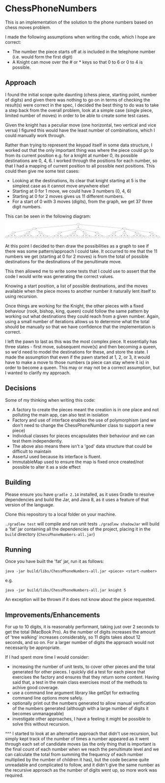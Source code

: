 # ChessPhoneNumbers

This is an implementation of the solution to the phone numbers based on chess moves problem.

I made the following assumptions when writing the code, which I hope are correct:

* The number the piece starts off at _is_ included in the telephone number (i.e. would form the first digit)
* A Knight can move over the # or * keys so that 0 to 6 or 0 to 4 is possible.

## Approach
I found the initial scope quite daunting (chess piece, starting point, number of digits) and given there was nothing to 
go on in terms of checking the result(s) were correct in the spec, I decided the best thing to do was to take a step back 
from the overall problem, look at a simple case (single piece, limited number of moves) in order to be able to create some 
test cases.

Given the knight has a peculiar move (one horizontal, two vertical and vice versa) I figured this would have the least 
number of combinations, which I could manually work through. 

Rather than trying to represent the keypad itself in some data structure, I worked out that the only important thing was 
where the piece could go to from its current position e.g. for a knight at number 0, its possible destinations are 0, 4, 6. 
I worked through the positions for each number, so that I had a mapping of current position to all possible next positions. 
This could then give me some test cases:

* Looking at the destinations, its clear that knight starting at 5 is the simplest case as it cannot move anywhere else! 
* Starting at 0 for 1 move, we could have 3 numbers (0, 4, 6)
* Starting at 0 for 2 moves gives us 11 different numbers. 
* For a start of 0 with 3 moves (digits), from the graph, we get 37 three digit numbers. 

This can be seen in the following diagram: 

![knight moves starting at 0](docs/knight.png)

At this point I decided to then draw the possibilities as a graph to see if there was some pattern/approach I could take. 
It occurred to me that the 11 numbers we get (starting at 0 for 2 moves) is from the total of possible destinations for 
the destinations of the penultimate move.

This then allowed me to write some tests that I could use to assert that the code I would write was generating the correct values.

Knowing a start position, a list of possible destinations, and the moves available when the piece moves to another
number it naturally lent itself to using recursion.


Once things are working for the Knight, the other pieces with a fixed behaviour (rook, bishop, king, queen) could follow 
the same pattern by working out what destinations they could reach from a given number. Again, using a small number of 
iterations allows us to determine what the total should be manually so that we have confidence that the implementation 
is correct.

I left the pawn to last as this was the most complex piece. It essentially has three states - first move, subsequent move(s) 
and then becoming a queen, so we'd need to model the destinations for these, and store the state. I made the assumption that 
even if the pawn started at 1, 2, or 3, it would have to make a move to those numbers (a piece can stay where it is) in order
to become a queen. This may or may not be a correct assumption, but I wanted to clarify my approach.

## Decisions
Some of my thinking when writing this code:

* A factory to create the pieces meant the creation is in one place and not polluting the main app, can also test in isolation
* Factory and use of interface enables the use of polymorphism (and we don't need to change the ChessPhoneNumber class to support a new piece)
* Individual classes for pieces encapsulates their behaviour and we can test them independently.
* The above also means there isn't a 'god' data structure that could be difficult to maintain
* AssertJ used because its interface is fluent.
* ImmutableMap used to ensure the map is fixed once created/not possible to alter it as a side effect

## Building

Please ensure you have `gradle 2.14` installed, as it uses Gradle to resolve dependencies and build the Jar, and Java 8,
as it uses a feature of that version of the language.

Clone this repository to a local folder on your machine.

`./gradlew test` will compile and run unit tests
`./gradlew shadowJar` will build a 'fat' jar containing all the dependencies of the project, placing it in the `build` directory (`ChessPhoneNumbers-all.jar`)

## Running

Once you have built the 'fat' jar, run it as follows:

`java -jar build/libs/ChessPhoneNumbers-all.jar <piece> <start-number>`

e.g.

`java -jar build/libs/ChessPhoneNumbers-all.jar knight 5`

An exception will be thrown if it does not know about the piece requested.

## Improvements/Enhancements

For up to 10 digits, it is reasonably performant, taking just over 2 seconds to get the total (MacBook Pro). 
As the number of digits increases the amount of 'tree walking' increases considerably, so 11 digits takes 
about 12 seconds, and so on. For a larger number of digits the approach would not necessarily be appropriate.

If I had spent more time I would consider:

* increasing the number of unit tests, to cover other pieces and the total generated for other pieces. I quickly did a test for each piece that exercises the factory and ensures that they return some content. Having said that, a test in the main class exercises most of the methods to achive good coverage.
* use a command line argument library like getOpt for extracting command line options more safely.
* optionally print out the numbers generated to allow manual verification of the numbers generated (although with a large number of digits it becomes unmanageable)
* investigate other approaches, I have a feeling it might be possible to solve this without recursion.

^^^ I started to look at an alternative approach that didn't use recursion, but simply kept track of the number of times 
a number appeared as it went through each set of candidate moves (as the only thing that is important is the final 
count of each number when we reach the penultimate level and we can calculate the total from summing the frequency of each
number multiplied by the number of children it has), but the code became quite unreadable and complicated to follow, and 
it didn't give the same number as the recursive approach as the number of digits went up, so more work was required.